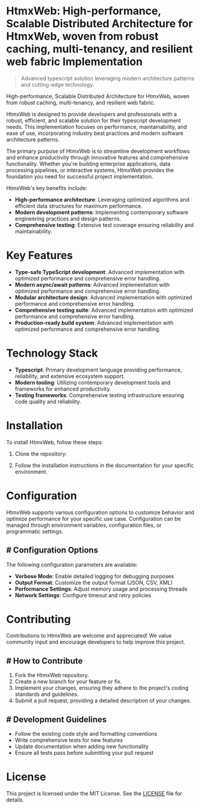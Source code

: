 <!-- fallback_HtmxWeb_20251026193505_71674 -->

# HtmxWeb: High-performance, Scalable Distributed Architecture for HtmxWeb, woven from robust caching, multi-tenancy, and resilient web fabric Implementation
> Advanced typescript solution leveraging modern architecture patterns and cutting-edge technology.

High-performance, Scalable Distributed Architecture for HtmxWeb, woven from robust caching, multi-tenancy, and resilient web fabric.

HtmxWeb is designed to provide developers and professionals with a robust, efficient, and scalable solution for their typescript development needs. This implementation focuses on performance, maintainability, and ease of use, incorporating industry best practices and modern software architecture patterns.

The primary purpose of HtmxWeb is to streamline development workflows and enhance productivity through innovative features and comprehensive functionality. Whether you're building enterprise applications, data processing pipelines, or interactive systems, HtmxWeb provides the foundation you need for successful project implementation.

HtmxWeb's key benefits include:

* **High-performance architecture**: Leveraging optimized algorithms and efficient data structures for maximum performance.
* **Modern development patterns**: Implementing contemporary software engineering practices and design patterns.
* **Comprehensive testing**: Extensive test coverage ensuring reliability and maintainability.

# Key Features

* **Type-safe TypeScript development**: Advanced implementation with optimized performance and comprehensive error handling.
* **Modern async/await patterns**: Advanced implementation with optimized performance and comprehensive error handling.
* **Modular architecture design**: Advanced implementation with optimized performance and comprehensive error handling.
* **Comprehensive testing suite**: Advanced implementation with optimized performance and comprehensive error handling.
* **Production-ready build system**: Advanced implementation with optimized performance and comprehensive error handling.

# Technology Stack

* **Typescript**: Primary development language providing performance, reliability, and extensive ecosystem support.
* **Modern tooling**: Utilizing contemporary development tools and frameworks for enhanced productivity.
* **Testing frameworks**: Comprehensive testing infrastructure ensuring code quality and reliability.

# Installation

To install HtmxWeb, follow these steps:

1. Clone the repository:


2. Follow the installation instructions in the documentation for your specific environment.

# Configuration

HtmxWeb supports various configuration options to customize behavior and optimize performance for your specific use case. Configuration can be managed through environment variables, configuration files, or programmatic settings.

## # Configuration Options

The following configuration parameters are available:

* **Verbose Mode**: Enable detailed logging for debugging purposes
* **Output Format**: Customize the output format (JSON, CSV, XML)
* **Performance Settings**: Adjust memory usage and processing threads
* **Network Settings**: Configure timeout and retry policies

# Contributing

Contributions to HtmxWeb are welcome and appreciated! We value community input and encourage developers to help improve this project.

## # How to Contribute

1. Fork the HtmxWeb repository.
2. Create a new branch for your feature or fix.
3. Implement your changes, ensuring they adhere to the project's coding standards and guidelines.
4. Submit a pull request, providing a detailed description of your changes.

## # Development Guidelines

* Follow the existing code style and formatting conventions
* Write comprehensive tests for new features
* Update documentation when adding new functionality
* Ensure all tests pass before submitting your pull request

# License

This project is licensed under the MIT License. See the [LICENSE](https://github.com/demaagro/HtmxWeb/blob/main/LICENSE) file for details.

